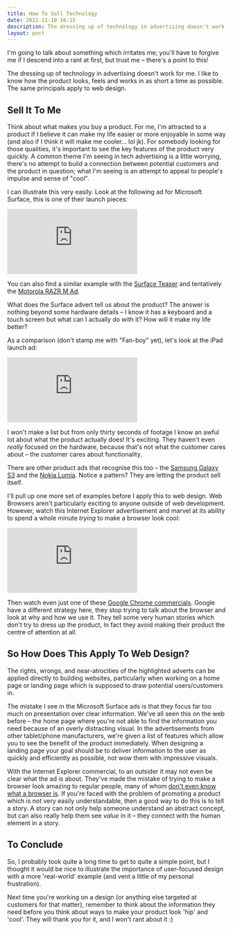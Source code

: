 ```yaml
---
title: How To Sell Technology
date: 2012-11-10 16:15
description: The dressing up of technology in advertising doesn't work for me. I like to know how the product looks, feels and works in as short a time as possible. The same applies to web design.
layout: post
---
```


I'm going to talk about something which irritates me; you'll have to forgive me if I descend into a rant at first, but trust me – there's a point to this!

The dressing up of technology in advertising doesn't work for me. I like to know how the product looks, feels and works in as short a time as possible. The same principals apply to web design.


## Sell It To Me ##

Think about what makes you buy a product. For me, I'm attracted to a product if I believe it can make my life easier or more enjoyable in some way (and also if I think it will make me cooler… lol jk). For somebody looking for those qualities, it's important to see the key features of the product very quickly. A common theme I'm seeing in tech advertising is a little worrying, there's  no attempt to build a connection between potential customers and the product in question; what I'm seeing is an attempt to appeal to people's impulse and sense of "cool".

I can illustrate this very easily. Look at the following ad for Microsoft Surface, this is one of their launch pieces:

<iframe class="video" src="http://www.youtube.com/embed/U7UlE-o8DQQ" frameborder="0" allowfullscreen="allowfullscreen">&nbsp;</iframe>

You can also find a similar example with the [Surface Teaser](http://youtu.be/dpzu3HM2CIo) and tentatively the [Motorola RAZR M Ad](http://youtu.be/F5wDYaxjbxg).

What does the Surface advert tell us about the product? The answer is nothing beyond some hardware details – I know it has a keyboard and a touch screen but what can I actually do with it? How will it make my life better?

As a comparison (don't stamp me with "Fan-boy" yet), let's look at the iPad launch ad:

<iframe class="video" src="http://www.youtube.com/embed/_N3TW_HA-PE" frameborder="0" allowfullscreen="allowfullscreen">&nbsp;</iframe>

I won't make a list but from only thirty seconds of footage I know an awful lot about what the product actually does! It's exciting. They haven't even *really* focused on the hardware, because that's not what the customer cares about – the customer cares about functionality.

There are other product ads that recognise this too – the [Samsung Galaxy S3](http://youtu.be/6o0T44_4hb8) and the [Nokia Lumia](http://youtu.be/SbXnCQtQTWc). Notice a pattern? They are letting the product sell itself.

I'll pull up one more set of examples before I apply this to web design. Web Browsers aren't particularly exciting to anyone outside of web development. However, watch this Internet Explorer advertisement and marvel at its ability to spend a whole minute *trying* to make a browser look cool:

<iframe class="video" src="http://www.youtube.com/embed/WA8sLsM3McU" frameborder="0" allowfullscreen="allowfullscreen">&nbsp;</iframe>

Then watch even just one of these [Google Chrome commercials](http://www.youtube.com/user/googlechrome). Google have a different strategy here, they stop trying to talk about the browser and look at why and how we use it. They tell some very human stories which don't try to dress up the product, In fact they avoid making their product the centre of attention at all.


## So How Does This Apply To Web Design? ##

The rights, wrongs, and near-atrocities of the highlighted adverts can be applied directly to building websites, particularly when working on a home page or landing page which is supposed to draw potential users/customers in.

The mistake I see in the Microsoft Surface ads is that they focus far too much on presentation over clear information. We've all seen this on the web before – the home page where you're not able to find the information you need because of an overly distracting visual. In the advertisements from other tablet/phone manufacturers, we're given a list of features which allow you to see the benefit of the product immediately. When designing a landing page your goal should be to deliver information to the user as quickly and efficiently as possible, not wow them with impressive visuals.

With the Internet Explorer commercial, to an outsider it may not even be clear what the ad is about. They've made the mistake of trying to make a browser look amazing to regular people, many of whom [don't even know what a browser is](http://youtu.be/o4MwTvtyrUQ). If you're faced with the problem of promoting a product which is not very easily understandable, then a good way to do this is to tell a story. A story can not only help someone understand an abstract concept, but can also really help them see *value* in it – they connect with the human element in a story.


## To Conclude ##

So, I probably took quite a long time to get to quite a simple point, but I thought it would be nice to illustrate the importance of user-focused design with a more 'real-world' example (and vent a little of my personal frustration).

Next time you're working on a design (or anything else targeted at customers for that matter), remember to think about the information they need before you think about ways to make your product look 'hip' and 'cool'. They will thank you for it, and I won't rant about it :)
